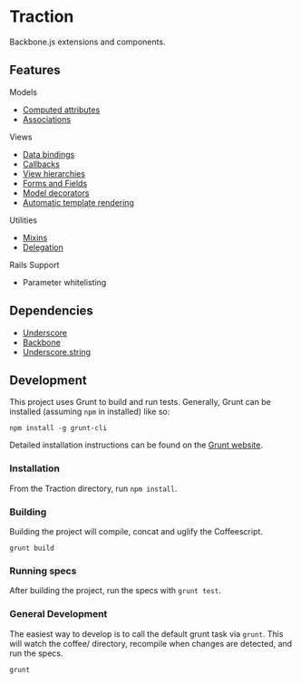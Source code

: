 # Traction
Backbone.js extensions and components.

## Features

Models
  - [Computed attributes](./docs/models/computed_attributes.md)
  - [Associations](./docs/models/associations.md)

Views
  - [Data bindings](./docs/views/bindings.md)
  - [Callbacks](./docs/views/callbacks.md)
  - [View hierarchies](./docs/views/view_hierarchies.md)
  - [Forms and Fields](./docs/views/forms.md)
  - [Model decorators](./docs/views/decorators.md)
  - [Automatic template rendering](./docs/views/tempalates.md)

Utilities
  - [Mixins](./docs/utilities/mixins.md)
  - [Delegation](./docs/views/delegation.md)

Rails Support
  - Parameter whitelisting

## Dependencies

- [Underscore](http://underscorejs.org/)
- [Backbone](http://backbonejs.org/)
- [Underscore.string](https://github.com/epeli/underscore.string)

## Development

This project uses Grunt to build and run tests. Generally, Grunt can be installed (assuming `npm` in installed) like so:

`npm install -g grunt-cli`

Detailed installation instructions can be found on the [Grunt website](http://gruntjs.com/getting-started).

### Installation

From the Traction directory, run `npm install`.

### Building

Building the project will compile, concat and uglify the Coffeescript.

`grunt build`

### Running specs

After building the project, run the specs with `grunt test`.

### General Development

The easiest way to develop is to call the default grunt task via `grunt`.  This will watch the coffee/ directory, recompile when changes are detected, and run the specs.

```
grunt
```
